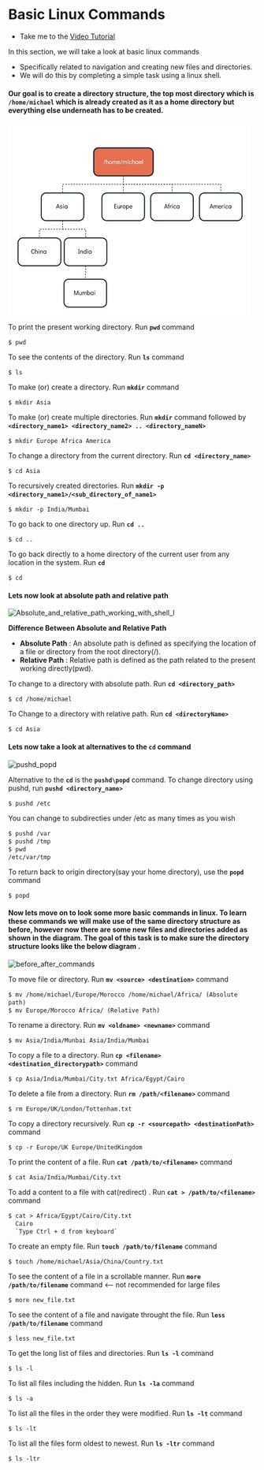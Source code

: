 # Basic Linux Commands

- Take me to the [Video Tutorial](https://kodekloud.com/courses/873064/lectures/17309223)

In this section, we will take a look at basic linux commands 
- Specifically related to navigation and creating new files and directories.
- We will do this by completing a simple task using a linux shell.

#### Our goal is to create a directory structure, the top most directory which is **`/home/michael`** which is already created as it as a home directory but everything else underneath has to be created. 

![mkdir_cd_working_with_shell_I](../../images/mkdir_cd_working_with_shell_I.PNG)

To print the present working directory. Run **`pwd`** command
```
$ pwd
```

To see the contents of the directory. Run **`ls`** command
```
$ ls 
````

To make (or) create a directory. Run **`mkdir`** command
```
$ mkdir Asia
```

To make (or) create multiple directories. Run **`mkdir`** command followed by **`<directory_name1> <directory_name2> .. <directory_nameN>`**
```
$ mkdir Europe Africa America
```

To change a directory from the current directory. Run **`cd <directory_name>`**
```
$ cd Asia
```

To recursively created directories. Run **`mkdir -p <directory_name1>/<sub_directory_of_name1>`**
```
$ mkdir -p India/Mumbai
```

To go back to one directory up. Run **`cd ..`**
```
$ cd ..
```

To go back directly to a home directory of the current user from any location in the system. Run **`cd`**
```
$ cd
```

#### Lets now look at absolute path and relative path



![Absolute_and_relative_path_working_with_shell_I](../../images/Absolute_and_relative_path_working_with_shell_I.PNG)

**Difference Between Absolute and Relative Path**

- **Absolute Path** : An absolute path is defined as specifying the location of a file or directory from the root directory(/).
- **Relative Path** : Relative path is defined as the path related to the present working directly(pwd).

To change to a directory with absolute path. Run **`cd <directory_path>`**
```
$ cd /home/michael
```

To Change to a directory with relative path. Run **`cd <directoryName>`**
```
$ cd Asia
```

#### Lets now take a look at alternatives to the **`cd`** command

![pushd_popd](../../images/pushd_popd.PNG)

Alternative to the **`cd`** is the **`pushd\popd`** command. To change directory using pushd, run **`pushd <directory_name>`**
```
$ pushd /etc
```

You can change to subdirecties under /etc as many times as you wish
```
$ pushd /var
$ pushd /tmp
$ pwd
/etc/var/tmp
```

To return back to origin directory(say your home directory), use the **`popd`** command
```
$ popd
```

#### Now lets move on to look some more basic commands in linux. To learn these commands we will make use of the same directory structure as before, however now there are some new files and directories added as shown in the diagram. The goal of this task is to make sure the directory structure looks like the below diagram .

![before_after_commands](../../images/before_after_commands.PNG)

To move file or directory. Run **`mv <source> <destination>`** command
```
$ mv /home/michael/Europe/Morocco /home/michael/Africa/ (Absolute path)
$ mv Europe/Morocco Africa/ (Relative Path)
```

To rename a directory. Run **`mv <oldname> <newname>`** command
```
$ mv Asia/India/Munbai Asia/India/Mumbai
```

To copy a file to a directory. Run **`cp <filename> <destination_directorypath>`** command
```
$ cp Asia/India/Mumbai/City.txt Africa/Egypt/Cairo
```

To delete a file from a directory. Run **`rm /path/<filename>`** command
```
$ rm Europe/UK/London/Tottenham.txt
```

To copy a directory recursively. Run **`cp -r <sourcepath> <destinationPath>`** command
```
$ cp -r Europe/UK Europe/UnitedKingdom
```

To print the content of a file. Run **`cat /path/to/<filename>`** command
```
$ cat Asia/India/Mumbai/City.txt
```

To add a content to a file with cat(redirect) . Run **`cat > /path/to/<filename>`** command
```
$ cat > Africa/Egypt/Cairo/City.txt
  Cairo
  `Type Ctrl + d from keyboard`
```

To create an empty file. Run **`touch /path/to/filename`** command
```
$ touch /home/michael/Asia/China/Country.txt
```

To see the content of a file in a scrollable manner. Run **`more /path/to/filename`** command <-- not recommended for large files
```
$ more new_file.txt
```

To see the content of a file and navigate throught the file. Run **`less /path/to/filename`** command
```
$ less new_file.txt
```

To get the long list of files and directories. Run **`ls -l`** command
```
$ ls -l
```

To list all files including the hidden. Run **`ls -la`** command
```
$ ls -a
```

To list all the files in the order they were modified. Run **`ls -lt`** command
```
$ ls -lt
```

To list all the files form oldest to newest. Run **`ls -ltr`** command
```
$ ls -ltr
```

